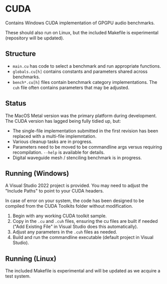 # CUDA

Contains Windows CUDA implementation of GPGPU audio benchmarks.

These should also run on Linux, but the included Makefile is experimental (repository will be updated).

## Structure

- `main.cu` has code to select a benchmark and run appropriate functions.
- `globals.cu[h]` contains constants and parameters shared across benchmarks.
- `bench*.cu[h]` files contain benchmark category implementations. The `cuh` file often contains parameters that may be adjusted.

## Status

The MacOS Metal version was the primary platform during development. The CUDA version has lagged being fully tidied up, but:

- The single-file implementation submitted in the first revision has been replaced with a multi-file implemntation.
- Various cleanup tasks are in progress.
- Parameters need to be moved to be commandline args versus requiring recompilation. `--help` is available for details.
- Digital waveguide mesh / stenciling benchmark is in progress.

## Running (Windows)

A Visual Studio 2022 project is provided. You may need to adjust the "Include Paths" to point to your CUDA headers.

In case of error on your system, the code has been designed to be compiled from the CUDA Toolkits folder without modification.

1. Begin with any working CUDA toolkit sample.
1. Copy in the `.cu` and `.cuh` files, ensuring the cu files are built if needed ("Add Existing File" in Visual Studio does this automatically).
1. Adjust any parameters in the `.cuh` files as needed.
1. Build and run the commandline executable (default project in Visual Studio).

## Running (Linux)

The included Makefile is experimental and will be updated as we acquire a test system.
